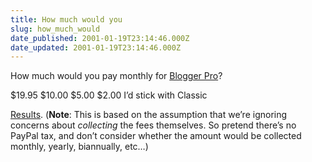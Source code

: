 ```yaml
---
title: How much would you
slug: how_much_would
date_published: 2001-01-19T23:14:46.000Z
date_updated: 2001-01-19T23:14:46.000Z
---
```


How much would you pay monthly for [Blogger Pro](index.php?proinfo.php)?

 $19.95
 $10.00
 $5.00
 $2.00
 I’d stick with Classic

[Results](http://tools.arsdigita.com/voxpopuli/ViewResults?poll_id=2836&poll_question_id=2915). (**Note**: This is based on the assumption that we’re ignoring concerns about *collecting* the fees themselves. So pretend there’s no PayPal tax, and don’t consider whether the amount would be collected monthly, yearly, biannually, etc…)
